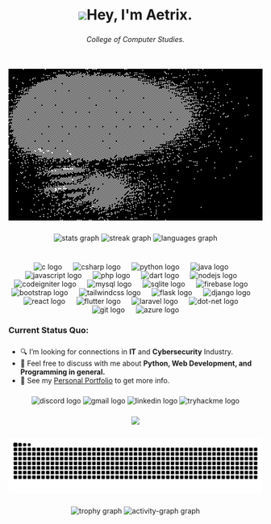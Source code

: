 <h1 align="center"><img src="https://slackmojis.com/emojis/92029-pedro/download" width="30"/>Hey, I'm Aetrix.</h1>

###
<h6 align="center">College of Computer Studies.</h6>

###

<br clear="both">

<div align="center">
  <img height="300" src="https://raw.githubusercontent.com/zedbyte/zedbyte/main/assets/58TC.gif"  />
</div>


###

<div align="center">
  <img src="https://github-readme-stats.vercel.app/api?username=Zedbyte&hide_title=false&hide_rank=true&show_icons=true&include_all_commits=true&count_private=true&disable_animations=false&theme=tokyonight&locale=en&hide_border=false" height="150" alt="stats graph"  />
  <img src="https://streak-stats.demolab.com?user=Zedbyte&locale=en&mode=daily&theme=tokyonight&hide_border=false&border_radius=5" height="150" alt="streak graph"  />
  <img src="https://github-readme-stats.vercel.app/api/top-langs?username=Zedbyte&locale=en&hide_title=false&layout=compact&card_width=320&langs_count=10&theme=tokyonight&hide_border=false&custom_title=Recent%20Languages%20Used" height="150" alt="languages graph"  />
</div>

###

<br clear="both">

<div align="center">
  <img src="https://cdn.jsdelivr.net/gh/devicons/devicon/icons/c/c-original.svg" height="43" alt="c logo"  />
  <img width="14" />
  <img src="https://cdn.jsdelivr.net/gh/devicons/devicon/icons/csharp/csharp-original.svg" height="43" alt="csharp logo"  />
  <img width="14" />
  <img src="https://cdn.jsdelivr.net/gh/devicons/devicon/icons/python/python-original.svg" height="43" alt="python logo"  />
  <img width="14" />
  <img src="https://cdn.jsdelivr.net/gh/devicons/devicon/icons/java/java-original.svg" height="43" alt="java logo"  />
  <img width="14" />
  <img src="https://cdn.jsdelivr.net/gh/devicons/devicon/icons/javascript/javascript-original.svg" height="43" alt="javascript logo"  />
  <img width="14" />
  <img src="https://cdn.jsdelivr.net/gh/devicons/devicon/icons/php/php-original.svg" height="43" alt="php logo"  />
  <img width="14" />
  <img src="https://cdn.simpleicons.org/dart/0175C2" height="43" alt="dart logo"  />
  <img width="14" />
  <img src="https://cdn.simpleicons.org/nodedotjs/339933" height="43" alt="nodejs logo"  />
  <img width="14" />
  <img src="https://cdn.simpleicons.org/codeigniter/EF4223" height="43" alt="codeigniter logo"  />
  <img width="14" />
  <img src="https://cdn.jsdelivr.net/gh/devicons/devicon/icons/mysql/mysql-original.svg" height="43" alt="mysql logo"  />
  <img width="14" />
  <img src="https://cdn.jsdelivr.net/gh/devicons/devicon/icons/sqlite/sqlite-original.svg" height="43" alt="sqlite logo"  />
  <img width="14" />
  <img src="https://cdn.jsdelivr.net/gh/devicons/devicon/icons/firebase/firebase-plain.svg" height="43" alt="firebase logo"  />
  <img width="14" />
  <img src="https://cdn.simpleicons.org/bootstrap/7952B3" height="43" alt="bootstrap logo"  />
  <img width="14" />
  <img src="https://cdn.simpleicons.org/tailwindcss/06B6D4" height="43" alt="tailwindcss logo"  />
  <img width="14" />
  <img src="https://cdn.simpleicons.org/flask/000000" height="43" alt="flask logo"  />
  <img width="14" />
  <img src="https://cdn.simpleicons.org/django/092E20" height="43" alt="django logo"  />
  <img width="14" />
  <img src="https://cdn.simpleicons.org/react/61DAFB" height="43" alt="react logo"  />
  <img width="14" />
  <img src="https://cdn.simpleicons.org/flutter/02569B" height="43" alt="flutter logo"  />
  <img width="14" />
  <img src="https://cdn.simpleicons.org/laravel/FF2D20" height="43" alt="laravel logo"  />
  <img width="14" />
  <img src="https://cdn.jsdelivr.net/gh/devicons/devicon/icons/dot-net/dot-net-original.svg" height="43" alt="dot-net logo"  />
  <img width="14" />
  <img src="https://cdn.simpleicons.org/git/F05032" height="43" alt="git logo"  />
  <img width="14" />
  <img src="https://cdn.jsdelivr.net/gh/devicons/devicon/icons/azure/azure-original.svg" height="43" alt="azure logo"  />
</div>

###

<h3 align="left">Current Status Quo:</h3>

###

- 🔍 I’m looking for connections in <strong>IT</strong> and <strong>Cybersecurity</strong> Industry.
- 💬 Feel free to discuss with me about <strong>Python, Web Development, and Programming in general.</strong>
- 👀 See my [Personal Portfolio](https://aetrix.netlify.app/index.html) to get more info.

###

<div align="center">
  <img src="https://img.shields.io/static/v1?message=Discord&logo=discord&label=&color=7289DA&logoColor=white&labelColor=&style=for-the-badge" height="35" alt="discord logo"  />
  <img src="https://img.shields.io/static/v1?message=Gmail&logo=gmail&label=&color=D14836&logoColor=white&labelColor=&style=for-the-badge" height="35" alt="gmail logo"  />
  <img src="https://img.shields.io/static/v1?message=LinkedIn&logo=linkedin&label=&color=0077B5&logoColor=white&labelColor=&style=for-the-badge" height="35" alt="linkedin logo"  />
  <img src="https://img.shields.io/static/v1?message=TryHackMe&logo=tryhackme&label=&color=88cc14&logoColor=white&labelColor=&style=for-the-badge" height="35" alt="tryhackme logo"  />
</div>

###

<div align="center">
  <img src="https://visitor-badge.laobi.icu/badge?page_id=Zedbyte.Zedbyte&left_color=darkslategray&right_color=darkslategrey&left_text=Profile%20Views"  />
</div>

###

<img src="https://raw.githubusercontent.com/Zedbyte/Zedbyte/output/snake.svg" alt="Snake animation" />

###

<div align="center">
  <img src="https://github-profile-trophy.vercel.app?username=Zedbyte&theme=dracula&column=-1&row=1&margin-w=8&margin-h=8&no-bg=false&no-frame=false&order=4" height="250" alt="trophy graph"  />
  <img src="https://github-readme-activity-graph.vercel.app/graph?username=Zedbyte&radius=16&theme=react&area=true&order=5" height="300" alt="activity-graph graph"  />
</div>

###
